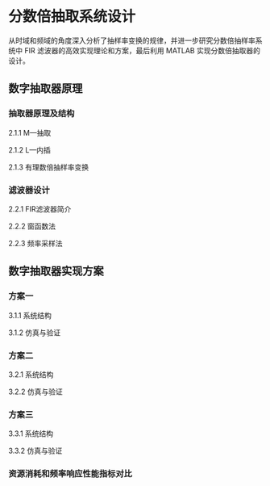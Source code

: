 # 分数倍抽取系统设计

从时域和频域的角度深入分析了抽样率变换的规律，并进一步研究分数倍抽样率系统中 FIR 滤波器的高效实现理论和方案，最后利用 MATLAB 实现分数倍抽取器的设计。

## 数字抽取器原理	

### 抽取器原理及结构	

2.1.1 M—抽取

2.1.2 L—内插	

2.1.3 有理数倍抽样率变换

### 滤波器设计	

2.2.1 FIR滤波器简介	

2.2.2 窗函数法	

2.2.3 频率采样法	

## 数字抽取器实现方案	

### 方案一	

3.1.1 系统结构	

3.1.2 仿真与验证	

### 方案二	

3.2.1 系统结构	

3.2.2 仿真与验证	

### 方案三	

3.3.1 系统结构	

3.3.2 仿真与验证	

### 资源消耗和频率响应性能指标对比	



